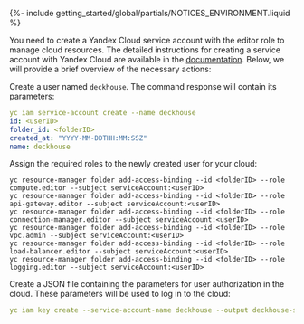 {%- include getting_started/global/partials/NOTICES_ENVIRONMENT.liquid %}

You need to create a Yandex Cloud service account with the editor role to manage cloud resources. The detailed instructions for creating a service account with Yandex Cloud are available in the [documentation](/products/kubernetes-platform/documentation/v1/modules/cloud-provider-yandex/environment.html). Below, we will provide a brief overview of the necessary actions:

Create a user named `deckhouse`. The command response will contain its parameters:

```yaml
yc iam service-account create --name deckhouse
id: <userID>
folder_id: <folderID>
created_at: "YYYY-MM-DDTHH:MM:SSZ"
name: deckhouse
```

Assign the required roles to the newly created user for your cloud:

```console
yc resource-manager folder add-access-binding --id <folderID> --role compute.editor --subject serviceAccount:<userID>
yc resource-manager folder add-access-binding --id <folderID> --role api-gateway.editor --subject serviceAccount:<userID>
yc resource-manager folder add-access-binding --id <folderID> --role connection-manager.editor --subject serviceAccount:<userID>
yc resource-manager folder add-access-binding --id <folderID> --role vpc.admin --subject serviceAccount:<userID>
yc resource-manager folder add-access-binding --id <folderID> --role load-balancer.editor --subject serviceAccount:<userID>
yc resource-manager folder add-access-binding --id <folderID> --role logging.editor --subject serviceAccount:<userID>
```

Create a JSON file containing the parameters for user authorization in the cloud. These parameters will be used to log in to the cloud:

```yaml
yc iam key create --service-account-name deckhouse --output deckhouse-sa-key.json
```
